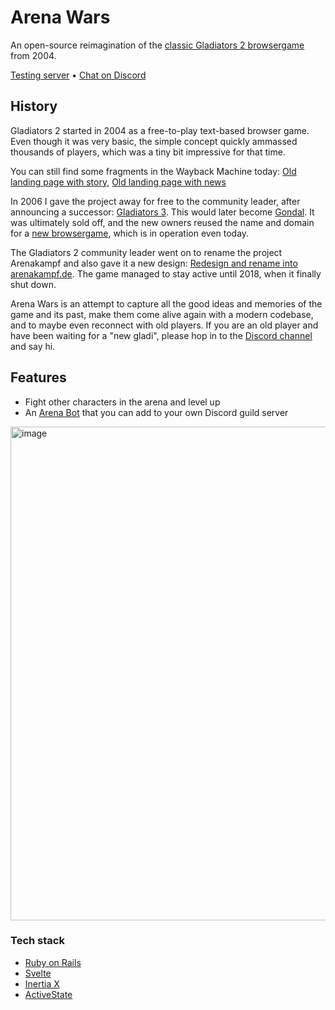 # Arena Wars

An open-source reimagination of the [classic Gladiators 2 browsergame](https://web.archive.org/web/20050206205824/http://g2.onlineplayers.de/) from 2004. 

[Testing server](https://arena.buhrmi.de/) • [Chat on Discord](https://discord.gg/S4wb8V3GrP)

## History

Gladiators 2 started in 2004 as a free-to-play text-based browser game. Even though it was very basic, the simple concept quickly ammassed thousands of players, which was a tiny bit impressive for that time.

You can still find some fragments in the Wayback Machine today: [Old landing page with story](https://web.archive.org/web/20041202235635/http://www.g2.onlineplayers.de/), [Old landing page with news](https://web.archive.org/web/20050206205824/http://g2.onlineplayers.de/)

In 2006 I gave the project away for free to the community leader, after announcing a successor: [Gladiators 3](https://web.archive.org/web/20050215164909/http://gladiators.schaunwama.de/forum/showthread.php?p=1581). This would later become [Gondal](https://web.archive.org/web/20060717024220/http://gondal.webtales.4players.de/). It was ultimately sold off, and the new owners reused the name and domain for a [new browsergame](https://gondal.de), which is in operation even today.

The Gladiators 2 community leader went on to rename the project Arenakampf and also gave it a new design: [Redesign and rename into arenakampf.de](https://web.archive.org/web/20150927070655/http://arenakampf.de/). The game managed to stay active until 2018, when it finally shut down.

Arena Wars is an attempt to capture all the good ideas and memories of the game and its past, make them come alive again with a modern codebase, and to maybe even reconnect with old players. If you are an old player and have been waiting for a "new gladi", please hop in to the [Discord channel](https://discord.gg/S4wb8V3GrP) and say hi.

## Features

- Fight other characters in the arena and level up
- An [Arena Bot](https://arena.buhrmi.de/bot) that you can add to your own Discord guild server

<img width="790" alt="image" src="https://github.com/user-attachments/assets/c8d625a3-3ceb-4eb8-b589-5d08afd2e3cb" />

### Tech stack
- [Ruby on Rails](https://rubyonrails.org)
- [Svelte](https://svelte.dev)
- [Inertia X](https://github.com/buhrmi/inertiax)
- [ActiveState](https://github.com/buhrmi/activestate)


